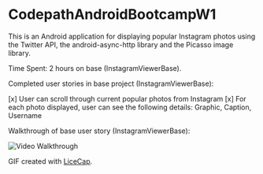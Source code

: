 CodepathAndroidBootcampW1
=========================

This is an Android application for displaying popular Instagram photos using the Twitter API, the android-async-http library and the Picasso image library.

Time Spent: 2 hours on base (InstagramViewerBase).

Completed user stories in base project (InstagramViewerBase):

[x] User can scroll through current popular photos from Instagram
[x] For each photo displayed, user can see the following details: Graphic, Caption, Username

Walkthrough of base user story (InstagramViewerBase):

![Video Walkthrough](instagramPhotoViewerBase.gif)

GIF created with [LiceCap](http://www.cockos.com/licecap/).
